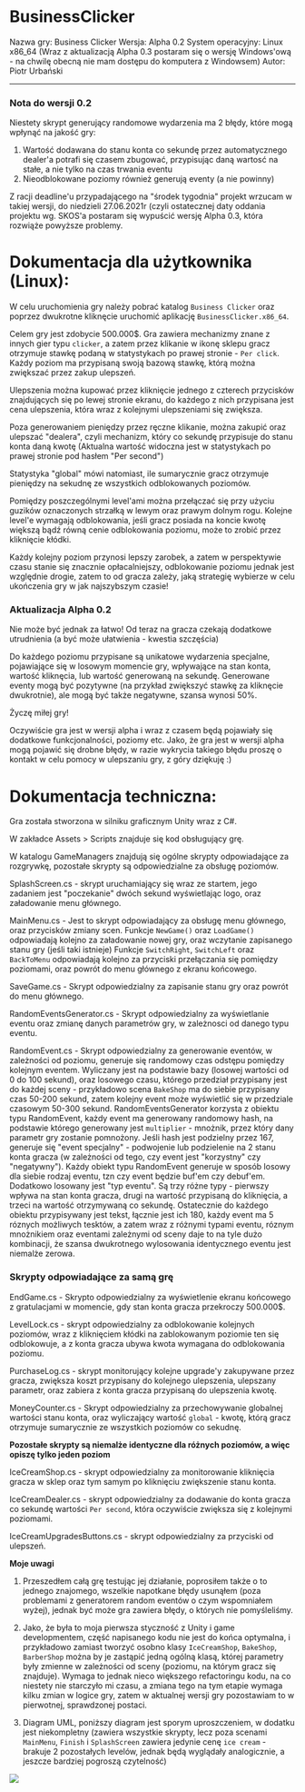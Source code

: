 # BusinessClicker

Nazwa gry: Business Clicker
Wersja: Alpha 0.2
System operacyjny: Linux x86_64 (Wraz z aktualizacją Alpha 0.3 postaram się o wersję Windows'ową - na chwilę obecną nie mam dostępu do komputera z Windowsem)
Autor: Piotr Urbański

------------------------------------------------------------------------

### Nota do wersji 0.2
Niestety skrypt generujący randomowe wydarzenia ma 2 błędy, które mogą wpłynąć na jakość gry:
1. Wartość dodawana do stanu konta co sekundę przez automatycznego dealer'a potrafi się czasem zbugować, przypisując daną wartosć na stałe, a nie tylko na czas trwania eventu
2. Nieodblokowane poziomy również generują eventy (a nie powinny)

Z racji deadline'u przypadającego na "środek tygodnia" projekt wrzucam w takiej wersji, do niedzieli 27.06.2021r (czyli ostatecznej daty oddania projektu wg. SKOS'a postaram się wypuścić wersję Alpha 0.3, która rozwiąże powyższe problemy.


# Dokumentacja dla użytkownika (Linux):

W celu uruchomienia gry należy pobrać katalog `Business Clicker` oraz poprzez dwukrotne kliknęcie uruchomić aplikację `BusinessClicker.x86_64`.

Celem gry jest zdobycie 500.000$. Gra zawiera mechanizmy znane z innych gier typu `clicker`, a zatem przez klikanie w ikonę sklepu gracz otrzymuje stawkę podaną w statystykach po prawej stronie - `Per click`. Każdy poziom ma przypisaną swoją bazową stawkę, którą można zwiększać przez zakup ulepszeń.

Ulepszenia można kupować przez kliknięcie jednego z czterech przycisków znajdujących się po lewej stronie ekranu, do każdego z nich przypisana jest cena ulepszenia, która wraz z kolejnymi ulepszeniami się zwiększa.

Poza generowaniem pieniędzy przez ręczne klikanie, można zakupić oraz ulepszać "dealera", czyli mechanizm, który co sekundę przypisuje do stanu konta daną kwotę (Aktualna wartość widoczna jest w statystykach po prawej stronie pod hasłem "Per second")

Statystyka "global" mówi natomiast, ile sumarycznie gracz otrzymuje pieniędzy na sekudnę ze wszystkich odblokowanych poziomów.

Pomiędzy poszczególnymi level'ami można przełączać się przy użyciu guzików oznaczonych strzałką w lewym oraz prawym dolnym rogu. Kolejne level'e wymagają odblokowania, jeśli gracz posiada na koncie kwotę większą bądź równą cenie odblokowania poziomu, może to zrobić przez kliknięcie kłódki. 

Każdy kolejny poziom przynosi lepszy zarobek, a zatem w perspektywie czasu stanie się znacznie opłacalniejszy, odblokowanie poziomu jednak jest względnie drogie, zatem to od gracza zależy, jaką strategię wybierze w celu ukończenia gry w jak najszybszym czasie!

### Aktualizacja Alpha 0.2
Nie może być jednak za łatwo! Od teraz na gracza czekają dodatkowe utrudnienia (a być może ułatwienia - kwestia szczęścia)

Do każdego poziomu przypisane są unikatowe wydarzenia specjalne, pojawiające się w losowym momencie gry, wpływające na stan konta, wartość kliknęcia, lub wartość generowaną na sekundę. Generowane eventy mogą być pozytywne (na przykład zwiększyć stawkę za kliknęcie dwukrotnie), ale mogą być także negatywne, szansa  wynosi 50%.

Życzę miłej gry!

Oczywiście gra jest w wersji alpha i wraz z czasem będą pojawiały się dodatkowe funkcjonalności, poziomy etc. Jako, że gra jest w wersji alpha mogą pojawić się drobne błędy, w razie wykrycia takiego błędu proszę o kontakt w celu pomocy w ulepszaniu gry, z góry dziękuję :)

# Dokumentacja techniczna:

Gra została stworzona w silniku graficznym Unity wraz z C#.

W zakładce Assets > Scripts znajduje się kod obsługujący grę.

W katalogu GameManagers znajdują się ogólne skrypty odpowiadające za rozgrywkę, pozostałe skrypty są odpowiedzialne za obsługę poziomów.

SplashScreen.cs - skrypt uruchamiający się wraz ze startem, jego zadaniem jest "poczekanie" dwóch sekund wyświetlając logo, oraz załadowanie menu głównego.

MainMenu.cs - Jest to skrypt odpowiadający za obsługę menu głównego, oraz przycisków zmiany scen. Funkcje `NewGame()` oraz `LoadGame()` odpowiadają kolejno za załadowanie nowej gry, oraz wczytanie zapisanego stanu gry (jeśli taki istnieje)
Funkcje `SwitchRight`, `SwitchLeft` oraz `BackToMenu` odpowiadają kolejno za przyciski przełączania się pomiędzy poziomami, oraz powrót do menu głównego z ekranu końcowego.

SaveGame.cs - Skrypt odpowiedzialny za zapisanie stanu gry oraz powrót do menu głównego.

RandomEventsGenerator.cs - Skrypt odpowiedzialny za wyświetlanie eventu oraz zmianę danych parametrów gry, w zależnosci od danego typu eventu.

RandomEvent.cs - Skrypt odpowiedzialny za generowanie eventów, w zależności od poziomu, generuje się randomowy czas odstępu pomiędzy kolejnym eventem. Wyliczany jest na podstawie bazy (losowej wartości od 0 do 100 sekund), oraz losowego czasu, którego przedział przypisany jest do każdej sceny - przykładowo scena `BakeShop` ma do siebie przypisany czas 50-200 sekund, zatem kolejny event może wyświetlić się w przedziale czasowym 50-300 sekund.
RandomEventsGenerator korzysta z obiektu typu RandomEvent, każdy event ma generowany randomowy hash, na podstawie którego generowany jest `multiplier` - mnożnik, przez który dany parametr gry zostanie pomnożony. Jeśli hash jest podzielny przez 167, generuje się "event specjalny" - podwojenie lub podzielenie na 2 stanu konta gracza (w zależności od tego, czy event jest "korzystny" czy "negatywny"). Każdy obiekt typu RandomEvent generuje w sposób losowy dla siebie rodzaj eventu, tzn czy event będzie buf'em czy debuf'em. Dodatkowo losowany jest "typ eventu". Są trzy różne typy - pierwszy wpływa na stan konta gracza, drugi na wartość przypisaną do kliknięcia, a trzeci na wartość otrzymywaną co sekundę. Ostatecznie do każdego obiektu przypisywany jest tekst, łącznie jest ich 180, każdy event ma 5 róznych możliwych tesktów, a zatem wraz z różnymi typami eventu, róznym mnożnikiem oraz eventami zależnymi od sceny daje to na tyle dużo kombinacji, że szansa dwukrotnego wylosowania identycznego eventu jest niemalże zerowa.

### Skrypty odpowiadające za samą grę

EndGame.cs - Skrypto odpowiedzialny za wyświetlenie ekranu końcowego z gratulacjami w momencie, gdy stan konta gracza przekroczy 500.000$.

LevelLock.cs - skrypt odpowiedzialny za odblokowanie kolejnych poziomów, wraz z kliknięciem kłódki na zablokowanym poziomie ten się odblokowuje, a z konta gracza ubywa kwota wymagana do odblokowania poziomu.

PurchaseLog.cs - skrypt monitorujący kolejne upgrade'y zakupywane przez gracza, zwiększa koszt przypisany do kolejnego ulepszenia, ulepszany parametr, oraz zabiera z konta gracza przypisaną do ulepszenia kwotę.

MoneyCounter.cs - Skrypt odpowiedzialny za przechowywanie globalnej wartości stanu konta, oraz wyliczający wartość `global` - kwotę, którą gracz otrzymuje sumarycznie ze wszystkich poziomów co sekudnę.

**Pozostałe skrypty są niemalże identyczne dla różnych poziomów, a więc opiszę tylko jeden poziom**

IceCreamShop.cs - skrypt odpowiedzialny za monitorowanie kliknięcia gracza w sklep oraz tym samym po kliknięciu zwiększenie stanu konta.

IceCreamDealer.cs - skrypt odpowiedzialny za dodawanie do konta gracza co sekundę wartości `Per second`, która oczywiście zwiększa się z kolejnymi poziomami.

IceCreamUpgradesButtons.cs - skrypt odpowiedzialny za przyciski od ulepszeń.

**Moje uwagi**

1. Przeszedłem całą grę testując jej działanie, poprosiłem także o to jednego znajomego, wszelkie napotkane błędy usunąłem (poza problemami z generatorem random eventów o czym wspomniałem wyżej), jednak być może gra zawiera błędy, o których nie pomyśleliśmy.

2. Jako, że była to moja pierwsza styczność z Unity i game developmentem, część napisanego kodu nie jest do końca optymalna, i przykładowo zamiast tworzyć osobno klasy `IceCreamShop`, `BakeShop`, `BarberShop` można by je zastąpić jedną ogólną klasą, której parametry były zmienne w zależności od sceny (poziomu, na którym gracz się znajduje). Wymaga to jednak nieco większego refactoringu kodu, na co niestety nie starczyło mi czasu, a zmiana tego na tym etapie wymaga kilku zmian w logice gry, zatem w aktualnej wersji gry pozostawiam to w pierwotnej, sprawdzonej postaci.

3. Diagram UML, poniższy diagram jest sporym uproszczeniem, w dodatku jest niekompletny (zawiera wszystkie skrypty, lecz poza scenami `MainMenu`, `Finish` i `SplashScreen` zawiera jedynie cenę `ice cream` - brakuje 2 pozostałych levelów, jednak będą wyglądały analogicznie, a jeszcze bardziej pogroszą czytelność)

![](https://i.imgur.com/DGauTnA.jpg)


